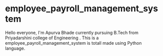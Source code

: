 # employee_payroll_management_system
Hello everyone, I'm Apurva Bhade currently pursuing B.Tech from Priyadarshini college of Engineering . This is a employee_payroll_management_system is totall made using Python language. 

